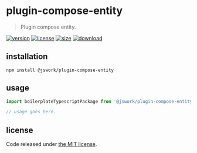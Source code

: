 # plugin-compose-entity
> Plugin compose entity.

[![version][version-image]][version-url]
[![license][license-image]][license-url]
[![size][size-image]][size-url]
[![download][download-image]][download-url]

## installation
```shell
npm install @jswork/plugin-compose-entity
```

## usage
```js
import boilerplateTypescriptPackage from '@jswork/plugin-compose-entity';

// usage goes here.
```

## license
Code released under [the MIT license](https://github.com/afeiship/plugin-compose-entity/blob/master/LICENSE.txt).

[version-image]: https://img.shields.io/npm/v/@jswork/plugin-compose-entity
[version-url]: https://npmjs.org/package/@jswork/plugin-compose-entity

[license-image]: https://img.shields.io/npm/l/@jswork/plugin-compose-entity
[license-url]: https://github.com/afeiship/plugin-compose-entity/blob/master/LICENSE.txt

[size-image]: https://img.shields.io/bundlephobia/minzip/@jswork/plugin-compose-entity
[size-url]: https://github.com/afeiship/plugin-compose-entity/blob/master/dist/plugin-compose-entity.min.js

[download-image]: https://img.shields.io/npm/dm/@jswork/plugin-compose-entity
[download-url]: https://www.npmjs.com/package/@jswork/plugin-compose-entity
